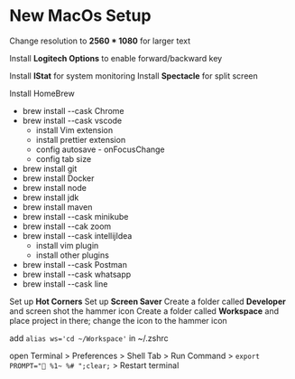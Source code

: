 # New MacOs Setup

Change resolution to **2560 * 1080** for larger text

Install **Logitech Options** to enable forward/backward key

Install **IStat** for system monitoring
Install **Spectacle** for split screen

Install HomeBrew
- brew install --cask Chrome
- brew install --cask vscode
  - install Vim extension
  - install prettier extension
  - config autosave - onFocusChange
  - config tab size
- brew install git
- brew install Docker
- brew install node
- brew install jdk
- brew install maven
- brew install --cask minikube
- brew install --cak zoom
- brew install --cask intellijIdea
  - install vim plugin
  - install other plugins
- brew install --cask Postman
- brew install --cask whatsapp
- brew install --cask line

Set up **Hot Corners**
Set up **Screen Saver**
Create a folder called **Developer** and screen shot the hammer icon 
Create a folder called **Workspace** and place project in there; change the icon to the hammer icon

add `alias ws='cd ~/Workspace'` in ~/.zshrc

open Terminal > Preferences > Shell Tab > Run Command > `export PROMPT="🚀 %1~ %# ";clear;` > Restart terminal 
